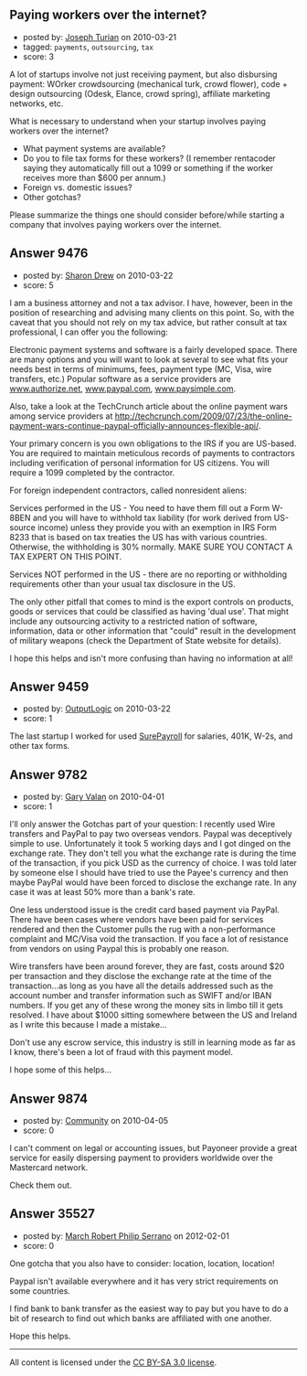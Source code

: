 ## Paying workers over the internet?

- posted by: [Joseph Turian](https://stackexchange.com/users/-1/423-joseph-turian) on 2010-03-21
- tagged: `payments`, `outsourcing`, `tax`
- score: 3

A lot of startups involve not just receiving payment, but also disbursing payment:
WOrker crowdsourcing (mechanical turk, crowd flower), code + design outsourcing (Odesk, Elance, crowd spring), affiliate marketing networks, etc.

What is necessary to understand when your startup involves paying workers over the internet?

 * What payment systems are available?
 * Do you to file tax forms for these workers? (I remember rentacoder saying they automatically fill out a 1099 or something if the worker receives more than $600 per annum.)
 * Foreign vs. domestic issues?
 * Other gotchas?

Please summarize the things one should consider before/while starting a company that involves paying workers over the internet.


## Answer 9476

- posted by: [Sharon Drew](https://stackexchange.com/users/-1/2747-sharon-drew) on 2010-03-22
- score: 5

I am a business attorney and not a tax advisor. I have, however, been in the position of researching and advising many clients on this point. So, with the caveat that you should not rely on my tax advice, but rather consult at tax professional, I can offer you the following: 

Electronic payment systems and software is a fairly developed space. There are many options and you will want to look at several to see what fits your needs best in terms of minimums, fees, payment type (MC, Visa, wire transfers, etc.) Popular software as a service providers are www.authorize.net, www.paypal.com, www.paysimple.com. 

Also, take a look at the TechCrunch article about the online payment wars among service providers at http://techcrunch.com/2009/07/23/the-online-payment-wars-continue-paypal-officially-announces-flexible-api/.

Your primary concern is you own obligations to the IRS if you are US-based. You are required to maintain meticulous records of payments to contractors including verification of personal information for US citizens. You will require a 1099 completed by the contractor.

For foreign independent contractors, called nonresident aliens:

Services performed in the US - You need to have them fill out a Form W-8BEN and you will have to withhold tax liability (for work derived from US-source income) unless they provide you with an exemption in IRS Form 8233 that is based on tax treaties the US has with various countries. Otherwise, the withholding is 30% normally. MAKE SURE YOU CONTACT A TAX EXPERT ON THIS POINT.

Services NOT performed in the US - there are no reporting or withholding requirements other than your usual tax disclosure in the US. 

The only other pitfall that comes to mind is the export controls on products, goods or services that could be classified as having 'dual use'. That might include any outsourcing activity to a restricted nation of software, information, data or other information that "could" result in the development of military weapons (check the Department of State website for details). 

I hope this helps and isn't more confusing than having no information at all!

 


## Answer 9459

- posted by: [OutputLogic](https://stackexchange.com/users/-1/1096-outputlogic) on 2010-03-22
- score: 1

<p>The last startup I worked for used <a href="http://www.surepayroll.com/" rel="nofollow">SurePayroll</a> for salaries, 401K, W-2s, and other tax forms. </p>



## Answer 9782

- posted by: [Gary Valan](https://stackexchange.com/users/-1/2650-gary-valan) on 2010-04-01
- score: 1

I'll only answer the Gotchas  part of your question: I recently used Wire transfers and PayPal to pay two overseas vendors. Paypal was deceptively simple to use. Unfortunately it took 5 working days and I got dinged on the exchange rate. They don't tell you what the exchange rate is during the time of the transaction, if you pick USD as the currency of choice. I was told later by someone else I should have tried to use the Payee's currency and then maybe PayPal would have been forced to disclose the exchange rate. In any case it was at least 50% more than a bank's rate.

One less understood issue is the credit card based payment via PayPal. There have been cases where vendors have been paid for services rendered and then the Customer pulls the rug with a non-performance complaint and MC/Visa void the transaction. If you face a lot of resistance from vendors on using Paypal this is probably one reason.

Wire transfers have been around forever, they are fast, costs around $20 per transaction and they disclose the exchange rate at the time of the transaction...as long as you have all the details addressed such as the account number and transfer information such as SWIFT and/or IBAN numbers. If you get any of these wrong the money sits in limbo till it gets resolved. I have about $1000 sitting somewhere between the US and Ireland as I write this because I made a mistake...

Don't use any escrow service, this industry is still in learning mode as far as I know, there's been a lot of fraud with this payment model.

I hope some of this helps...


## Answer 9874

- posted by: [Community](https://stackexchange.com/users/-1/-1-community) on 2010-04-05
- score: 0

I can't comment on legal or accounting issues, but Payoneer provide a great service for easily dispersing payment to providers worldwide over the Mastercard network. 

Check them out.


## Answer 35527

- posted by: [March Robert Philip Serrano](https://stackexchange.com/users/-1/16119-march-robert-philip-serrano) on 2012-02-01
- score: 0

One gotcha that you also have to consider: location, location, location!

Paypal isn't available everywhere and it has very strict requirements on some countries.

I find bank to bank transfer as the easiest way to pay but you have to do a bit of research to find out which banks are affiliated with one another.

Hope this helps.



---

All content is licensed under the [CC BY-SA 3.0 license](https://creativecommons.org/licenses/by-sa/3.0/).
